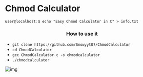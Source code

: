 # Chmod Calculator

``` shell 
user@localhost:$ echo "Easy Chmod Calculator in C" > info.txt
```

<h3 align="center"><b>How to use it</b></h3>

- `git clone https://github.com/Snowyyt07/ChmodCalculator`
- `cd ChmodCalculator`
- `gcc ChmodCalculator.c -o chmodcalculator`
- `./chmodcalculator`

![img](https://prnt.sc/eGyaJ1zmUADH)

